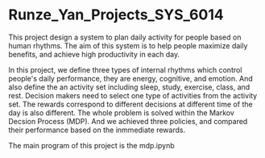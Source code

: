 # Runze_Yan_Projects_SYS_6014
This project design a system to plan daily activity for people based on human rhythms. The aim of this system is to help people maximize daily benefits, and achieve high productivity in each day. 

In this project, we define three types of internal rhythms which control people's daily performance, they are energy, cognitive, and emotion. And also define the an activity set including sleep, study, exercise, class, and rest. Decision makers need to select one type of activities from the activity set. The rewards correspond to different decisions at different time of the day is also different. The whole problem is solved within the Markov Decsion Process (MDP). And we achieved three policies, and compared their performance based on the inmmediate rewards.

The main program of this project is the mdp.ipynb
